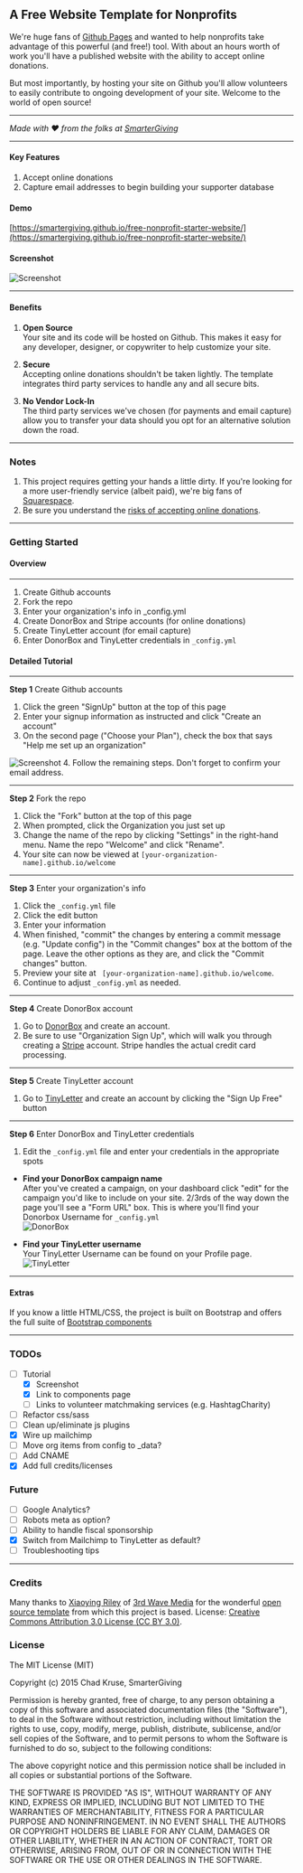 
## A Free Website Template for Nonprofits  
We're huge fans of [Github Pages](https://pages.github.com/) and wanted to help nonprofits take advantage of this powerful (and free!) tool. With about an hours worth of work you'll have a published website with the ability to accept online donations.

But most importantly, by hosting your site on Github you'll allow volunteers to easily contribute to ongoing development of your site. Welcome to the world of open source!

___
*Made with :heart: from the folks at [SmarterGiving](https://smartergiving.org)*
___

#### Key Features  
1. Accept online donations  
2. Capture email addresses to begin building your supporter database

#### Demo  
[https://smartergiving.github.io/free-nonprofit-starter-website/](https://smartergiving.github.io/free-nonprofit-starter-website/)

#### Screenshot  
![Screenshot](screenshots/screenshot.png?raw=true "Free Nonprofit Starter Template Screenshot")
___
#### Benefits  
1. **Open Source**  
    Your site and its code will be hosted on Github. This makes it easy for any developer, designer, or copywriter to help customize your site.  

2. **Secure**   
    Accepting online donations shouldn't be taken lightly. The template integrates third party services to handle any and all secure bits.  

3. **No Vendor Lock-In**  
    The third party services we've chosen (for payments and email capture) allow you to transfer your data should you opt for an alternative solution down the road.

___
### Notes
1. This project requires getting your hands a little dirty. If you're looking for a more user-friendly service (albeit paid), we're big fans of [Squarespace](https://squarespace.com).
2. Be sure you understand the [risks of accepting online donations](https://donorbox.org/nonprofit-blog/on-fraud-prevention/).
___

### Getting Started  
#### Overview  
___
1. Create Github accounts
2. Fork the repo
3. Enter your organization's info in _config.yml
4. Create DonorBox and Stripe accounts (for online donations)  
5. Create TinyLetter account (for email capture)  
6. Enter DonorBox and TinyLetter credentials in `_config.yml`  

#### Detailed Tutorial
___
**Step 1** Create Github accounts
1. Click the green "SignUp" button at the top of this page
2. Enter your signup information as instructed and click "Create an account"
3. On the second page ("Choose your Plan"), check the box that says "Help me set up an organization"

  ![Screenshot](screenshots/signup.jpg?raw=true "Free Nonprofit Starter Template Screenshot")
4. Follow the remaining steps. Don't forget to confirm your email address.
___
**Step 2** Fork the repo  

1. Click the "Fork" button at the top of this page
2. When prompted, click the Organization you just set up
3. Change the name of the repo by clicking "Settings" in the right-hand menu. Name the repo "Welcome" and click "Rename".
4. Your site can now be viewed at `[your-organization-name].github.io/welcome`
___
**Step 3** Enter your organization's info

1. Click the `_config.yml` file
2. Click the edit button
3. Enter your information
4. When finished, "commit" the changes by entering a commit message (e.g. "Update config") in the "Commit changes" box at the bottom of the page. Leave the other options as they are, and click the "Commit changes" button.
5. Preview your site at ` [your-organization-name].github.io/welcome`.
6. Continue to adjust `_config.yml` as needed.

___
**Step 4** Create DonorBox account

1. Go to [DonorBox](https://donorbox.org/orgs/new) and create an account.  
2. Be sure to use "Organization Sign Up", which will walk you through creating a [Stripe](https://stripe.com/gallery) account. Stripe handles the actual credit card processing.
___
**Step 5** Create TinyLetter account  

1. Go to [TinyLetter](http://tinyletter.com/) and create an account by clicking the "Sign Up Free" button  
___
**Step 6** Enter DonorBox and TinyLetter credentials  

1. Edit the `_config.yml` file and enter your credentials in the appropriate spots

  + **Find your DonorBox campaign name**  
After you've created a campaign, on your dashboard click "edit" for the campaign you'd like to include on your site. 2/3rds of the way down the page you'll see a "Form URL" box. This is where you'll find your Donorbox Username for `_config.yml`  
![DonorBox](screenshots/donorbox.jpg?raw=true "DonorBox")   

  + **Find your TinyLetter username**  
Your TinyLetter Username can be found on your Profile page.  
![TinyLetter](screenshots/tinyletter.jpg?raw=true "TinyLetter")
___
#### Extras  
If you know a little HTML/CSS, the project is built on Bootstrap and offers the full suite of [Bootstrap components](https://smartergiving.github.io/free-nonprofit-starter-website/components-bootstrap.html)
___


### TODOs
- [ ] Tutorial
  - [x] Screenshot
  - [x] Link to components page
  - [ ] Links to volunteer matchmaking services (e.g. HashtagCharity)
- [ ] Refactor css/sass
- [ ] Clean up/eliminate js plugins
- [x] Wire up mailchimp
- [ ] Move org items from config to _data?
- [ ] Add CNAME
- [x] Add full credits/licenses

### Future
- [ ] Google Analytics?
- [ ] Robots meta as option?
- [ ] Ability to handle fiscal sponsorship
- [x] Switch from Mailchimp to TinyLetter as default?
- [ ] Troubleshooting tips

___

### Credits  
Many thanks to [Xiaoying Riley](https://www.linkedin.com/in/xiaoying) of [3rd Wave Media](http://themes.3rdwavemedia.com/) for the wonderful [open source template](http://themes.3rdwavemedia.com/website-templates/devaid-free-bootstrap-theme-developers/) from which this project is based. License: [Creative Commons Attribution 3.0 License (CC BY 3.0)](http://creativecommons.org/licenses/by/3.0/).

### License

The MIT License (MIT)

Copyright (c) 2015 Chad Kruse, SmarterGiving

Permission is hereby granted, free of charge, to any person obtaining a copy
of this software and associated documentation files (the "Software"), to deal
in the Software without restriction, including without limitation the rights
to use, copy, modify, merge, publish, distribute, sublicense, and/or sell
copies of the Software, and to permit persons to whom the Software is
furnished to do so, subject to the following conditions:

The above copyright notice and this permission notice shall be included in all
copies or substantial portions of the Software.

THE SOFTWARE IS PROVIDED "AS IS", WITHOUT WARRANTY OF ANY KIND, EXPRESS OR
IMPLIED, INCLUDING BUT NOT LIMITED TO THE WARRANTIES OF MERCHANTABILITY,
FITNESS FOR A PARTICULAR PURPOSE AND NONINFRINGEMENT. IN NO EVENT SHALL THE
AUTHORS OR COPYRIGHT HOLDERS BE LIABLE FOR ANY CLAIM, DAMAGES OR OTHER
LIABILITY, WHETHER IN AN ACTION OF CONTRACT, TORT OR OTHERWISE, ARISING FROM,
OUT OF OR IN CONNECTION WITH THE SOFTWARE OR THE USE OR OTHER DEALINGS IN THE
SOFTWARE.
